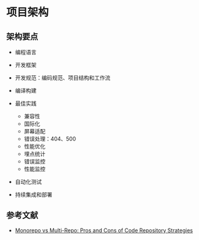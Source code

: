# 项目架构

## 架构要点

- 编程语言
- 开发框架
- 开发规范：编码规范、项目结构和工作流
- 编译构建
- 最佳实践

    - 兼容性
    - 国际化
    - 屏幕适配
    - 错误处理：404、500
    - 性能优化
    - 埋点统计
    - 错误监控
    - 性能监控

- 自动化测试
- 持续集成和部署

## 参考文献

- [Monorepo vs Multi-Repo: Pros and Cons of Code Repository Strategies](https://kinsta.com/blog/monorepo-vs-multi-repo/)
